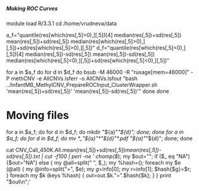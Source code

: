 ##### Making ROC Curves

module load R/3.3.1
cd /home/vrudneva/data

a_f="quantile(res[which(res[,5]>0),][,5])[4] median(res[,5])+sd(res[,5]) mean(res[,5])+sd(res[,5]) median(res[which(res[,5]>0),][,5])+sd(res[which(res[,5]>0),][,5])"
d_f="quantile(res[which(res[,5]<0),][,5])[4] median(res[,5])-sd(res[,5]) mean(res[,5])-sd(res[,5]) median(res[which(res[,5]<0),][,5])+sd(res[which(res[,5]<0),][,5])"

for a in $a_f
do 
    for d in $d_f
    do
        bsub -M 46000 -R "rusage[mem=46000]" -P methCNV -e AllCNVs.lsferr -o AllCNVs.lsfout "bash ../InfantMB_MethylCNV_PrepareROCInput_ClusterWrapper.sh 'mean(res[,5])+sd(res[,5])' 'mean(res[,5])-sd(res[,5])'"
    done
done


# Moving files
for a in $a_f; do      for d in $d_f;     do mkdir "${a}"_"${d}"; done; done
for a in $a_f; do      for d in $d_f;     do mv *_"${a}"*"${d}"*.pdf "${a}"_"${d}"; done; done





cat CNV_Call_450K.All.mean\(res\[\,5\]\)+sd\(res\[\,5\]\)_mean\(res\[\,5\]\)-sd\(res\[\,5\]\).txt | cut -f100 | perl -ne '
chomp($_); 
my $out=""; 
if ($_ eq "NA") {$out="NA"} 
else 
{
   my @all=split(" ", $_); 
   my %hash=(); 
   foreach my $e (@all) 
   {
       my @info=split("=", $e); 
       my $g=$info[0]; 
       my $r=$info[1]; 
       $hash{$g}=$r;
   } 
   foreach my $k (keys %hash)
   {
       $out=$out.$k."=".$hash{$k};
   } 
} 
print "$out\n";'
